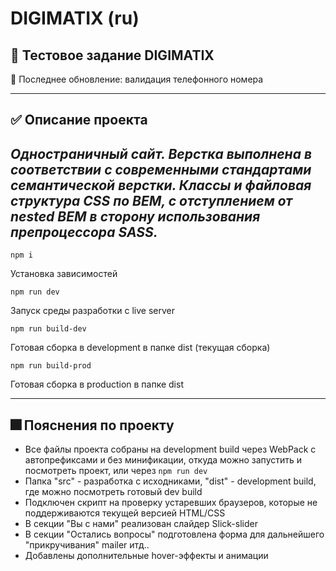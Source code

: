 #  DIGIMATIX (ru)

## :thinking: Тестовое задание DIGIMATIX

📲
Последнее обновление: валидация телефонного номера

---

## ✅ Описание проекта


*Одностраничный сайт. Верстка выполнена в соответствии с современными стандартами семантической верстки. Классы и файловая структура CSS по BEM, с отступлением от nested BEM в сторону использования препроцессора SASS.*
---



```
npm i
```

Установка зависимостей

```
npm run dev
```

Запуск среды разработки с live server

```
npm run build-dev
```

Готовая сборка в development в папке dist (текущая сборка)

```
npm run build-prod
```

Готовая сборка в production в папке dist

---
## 🎆 Пояснения по проекту

* Все файлы проекта собраны на development build через WebPack c автопрефиксами и без минификации, откуда можно запустить и посмотреть проект, или через ``` npm run dev ```
* Папка "src" - разработка с исходниками, "dist" - development build, где можно посмотреть готовый dev build
* Подключен скрипт на проверку устаревших браузеров, которые не поддерживаются текущей версией HTML/CSS
* В секции "Вы с нами" реализован слайдер Slick-slider
* В секции "Остались вопросы" подготовлена форма для дальнейшего "прикручивания" mailer итд..
* Добавлены дополнительные hover-эффекты и анимации






